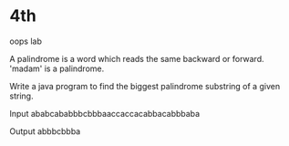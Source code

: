 # 4th
oops lab

A palindrome is a word which reads the same backward or forward.
'madam' is a palindrome.

Write a java program to find the biggest palindrome substring of a given string.
 
Input
ababcababbbcbbbaaccaccacabbacabbbaba
 
Output
abbbcbbba
